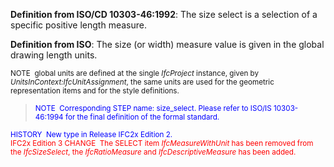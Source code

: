 **Definition
from ISO/CD 10303-46:1992**: The size select is a selection of a specific positive length measure.

**Definition
from ISO**: The size (or width) measure value is given in the global drawing length units.

> <small>
NOTE&nbsp; global units are defined at the single <i>IfcProject</i>
instance, given by <i>UnitsInContext:IfcUnitAssignment</i>,
the same units are used for the geometric representation items and for
the style
definitions.</small>

> <font color="#0000ff"><small>
NOTE&nbsp; Corresponding STEP
name:
size_select. Please refer to ISO/IS 10303-46:1994 for the final
definition of the formal standard.</small>
  </font>

> <small>
  <font color="#0000ff">HISTORY&nbsp;
New type in
Release
IFC2x Edition 2.</font><br>
  <font color="#ff0000">IFC2x
Edition 3 CHANGE&nbsp;
The SELECT item <i>IfcMeasureWithUnit</i>
has been removed from the <i>IfcSizeSelect</i>,
the <i>IfcRatioMeasure</i>
and <i>IfcDescriptiveMeasure</i>
has been added.</font>
  </small>